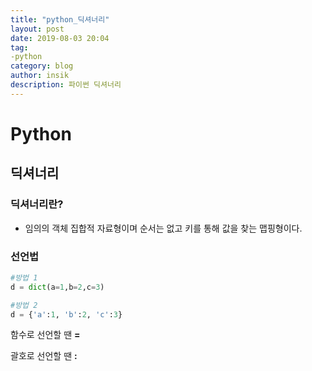 ```yaml
---
title: "python_딕셔너리"
layout: post
date: 2019-08-03 20:04
tag:
-python
category: blog
author: insik
description: 파이썬 딕셔너리
---
```


# Python

## 딕셔너리

### 딕셔너리란?

- 임의의 객체 집합적 자료형이며 순서는 없고 키를 통해 값을 찾는 맵핑형이다.



### 선언법

```python
#방법 1
d = dict(a=1,b=2,c=3)

#방법 2
d = {'a':1, 'b':2, 'c':3}
```

함수로 선언할 땐       **=**

괄호로 선언할 땐       **:**